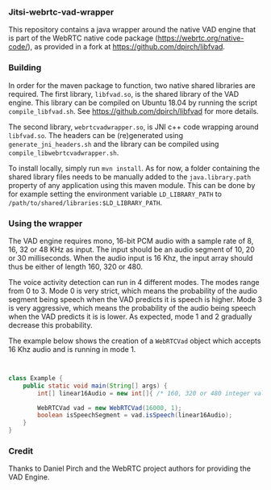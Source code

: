 ### Jitsi-webrtc-vad-wrapper

This repository contains a java wrapper around the native VAD engine that is
part of the WebRTC native code package (https://webrtc.org/native-code/), 
as provided in a fork at https://github.com/dpirch/libfvad.

### Building

In order for the maven package to function, two native shared libraries are
required. The first library, `libfvad.so`, is the shared library of the VAD 
engine. This library can be compiled on Ubuntu 18.04 by running the script  
`compile_libfvad.sh`. See https://github.com/dpirch/libfvad for more details.

The second library, `webrtcvadwrapper.so`, is JNI c++ code wrapping around
`libfvad.so`. The headers can be (re)generated using `generate_jni_headers.sh` 
and the library can be compiled using `compile_libwebrtcvadwrapper.sh`.

To install locally, simply run `mvn install`. As for now, a folder containing 
the shared library files needs to be manually added to the `java.library.path` 
property of any application using this maven module. This can be done by
for example setting the environment variable `LD_LIBRARY_PATH` to 
`/path/to/shared/libraries:$LD_LIBRARY_PATH`.

### Using the wrapper


The VAD engine requires mono, 16-bit PCM audio with a sample rate of 8, 16, 32
or 48 KHz as input. The input should be an audio segment of 10, 20 or 30 
milliseconds. When the audio input is 16 Khz, the input array should thus be 
either of length 160, 320 or 480. 

The voice activity detection can run in 4 different modes. The modes range from 
0 to 3. Mode 0 is very strict, which means the probability of the audio segment
being speech when the VAD predicts it is speech is higher. Mode 3 is very
aggressive, which means the probability of the audio being speech when the
VAD predicts it is is lower. As expected, mode 1 and 2 gradually decrease
this probability.

The example below shows the creation of a `WebRTCVad` object which accepts
16 Khz audio and is running in mode 1.

```java


class Example {
    public static void main(String[] args) {
        int[] linear16Audio = new int[]{ /* 160, 320 or 480 integer values */};

        WebRTCVad vad = new WebRTCVad(16000, 1);
        boolean isSpeechSegment = vad.isSpeech(linear16Audio);
    }
}
```

### Credit

Thanks to Daniel Pirch and the WebRTC project authors for providing the
VAD Engine. 

